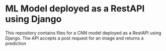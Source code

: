 # ML Model deployed as a RestAPI using Django

This repository contains files for a CNN model deployed as a RestAPI using Django. The API accepts a post request for an image and returns a prediction

